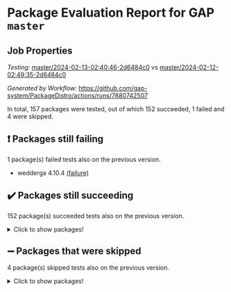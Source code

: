 # Package Evaluation Report for GAP `master`

## Job Properties

*Testing:* [master/2024-02-13-02:40:46-2d6484c0](https://github.com/gap-system/PackageDistro/blob/data/reports/master/2024-02-13-02:40:46-2d6484c0) vs [master/2024-02-12-02:49:35-2d6484c0](https://github.com/gap-system/PackageDistro/blob/data/reports/master/2024-02-12-02:49:35-2d6484c0)

*Generated by Workflow:* https://github.com/gap-system/PackageDistro/actions/runs/7880742507

In total, 157 packages were tested, out of which 152 succeeded, 1 failed and 4 were skipped.

## :exclamation: Packages still failing

1 package(s) failed tests also on the previous version.
- wedderga 4.10.4 [(failure)](https://github.com/gap-system/PackageDistro/actions/runs/7880742507/job/21503642660)

## :heavy_check_mark: Packages still succeeding

152 package(s) succeeded tests also on the previous version.
<details><summary>Click to show packages!</summary>

- 4ti2interface 2023.02-04 [(success)](https://github.com/gap-system/PackageDistro/actions/runs/7880742507/job/21503620604)
- ace 5.6.2 [(success)](https://github.com/gap-system/PackageDistro/actions/runs/7880742507/job/21503620790)
- aclib 1.3.2 [(success)](https://github.com/gap-system/PackageDistro/actions/runs/7880742507/job/21503620918)
- agt 0.3.1 [(success)](https://github.com/gap-system/PackageDistro/actions/runs/7880742507/job/21503621061)
- alnuth 3.2.1 [(success)](https://github.com/gap-system/PackageDistro/actions/runs/7880742507/job/21503621202)
- anupq 3.3.0 [(success)](https://github.com/gap-system/PackageDistro/actions/runs/7880742507/job/21503621350)
- atlasrep 2.1.8 [(success)](https://github.com/gap-system/PackageDistro/actions/runs/7880742507/job/21503621484)
- autodoc 2023.06.19 [(success)](https://github.com/gap-system/PackageDistro/actions/runs/7880742507/job/21503621590)
- automata 1.15 [(success)](https://github.com/gap-system/PackageDistro/actions/runs/7880742507/job/21503623469)
- automgrp 1.3.2 [(success)](https://github.com/gap-system/PackageDistro/actions/runs/7880742507/job/21503623817)
- autpgrp 1.11 [(success)](https://github.com/gap-system/PackageDistro/actions/runs/7880742507/job/21503624024)
- cap 2024.01-06 [(success)](https://github.com/gap-system/PackageDistro/actions/runs/7880742507/job/21503624895)
- caratinterface 2.3.6 [(success)](https://github.com/gap-system/PackageDistro/actions/runs/7880742507/job/21503625136)
- cddinterface 2022.11.01 [(success)](https://github.com/gap-system/PackageDistro/actions/runs/7880742507/job/21503625735)
- circle 1.6.6 [(success)](https://github.com/gap-system/PackageDistro/actions/runs/7880742507/job/21503625864)
- classicpres 1.22 [(success)](https://github.com/gap-system/PackageDistro/actions/runs/7880742507/job/21503626002)
- cohomolo 1.6.11 [(success)](https://github.com/gap-system/PackageDistro/actions/runs/7880742507/job/21503626131)
- congruence 1.2.5 [(success)](https://github.com/gap-system/PackageDistro/actions/runs/7880742507/job/21503626229)
- corelg 1.56 [(success)](https://github.com/gap-system/PackageDistro/actions/runs/7880742507/job/21503626345)
- crime 1.6 [(success)](https://github.com/gap-system/PackageDistro/actions/runs/7880742507/job/21503626444)
- crisp 1.4.6 [(success)](https://github.com/gap-system/PackageDistro/actions/runs/7880742507/job/21503626558)
- crypting 0.10.4 [(success)](https://github.com/gap-system/PackageDistro/actions/runs/7880742507/job/21503626671)
- cryst 4.1.27 [(success)](https://github.com/gap-system/PackageDistro/actions/runs/7880742507/job/21503626772)
- crystcat 1.1.10 [(success)](https://github.com/gap-system/PackageDistro/actions/runs/7880742507/job/21503626882)
- ctbllib 1.3.7 [(success)](https://github.com/gap-system/PackageDistro/actions/runs/7880742507/job/21503627002)
- cubefree 1.19 [(success)](https://github.com/gap-system/PackageDistro/actions/runs/7880742507/job/21503627127)
- curlinterface 2.3.2 [(success)](https://github.com/gap-system/PackageDistro/actions/runs/7880742507/job/21503627253)
- cvec 2.8.1 [(success)](https://github.com/gap-system/PackageDistro/actions/runs/7880742507/job/21503627369)
- datastructures 0.3.0 [(success)](https://github.com/gap-system/PackageDistro/actions/runs/7880742507/job/21503627539)
- deepthought 1.0.6 [(success)](https://github.com/gap-system/PackageDistro/actions/runs/7880742507/job/21503627659)
- design 1.8 [(success)](https://github.com/gap-system/PackageDistro/actions/runs/7880742507/job/21503627802)
- difsets 2.3.1 [(success)](https://github.com/gap-system/PackageDistro/actions/runs/7880742507/job/21503627899)
- digraphs 1.6.3 [(success)](https://github.com/gap-system/PackageDistro/actions/runs/7880742507/job/21503628011)
- edim 1.3.7 [(success)](https://github.com/gap-system/PackageDistro/actions/runs/7880742507/job/21503628107)
- example 4.3.4 [(success)](https://github.com/gap-system/PackageDistro/actions/runs/7880742507/job/21503628209)
- examplesforhomalg 2023.10-01 [(success)](https://github.com/gap-system/PackageDistro/actions/runs/7880742507/job/21503628305)
- factint 1.6.3 [(success)](https://github.com/gap-system/PackageDistro/actions/runs/7880742507/job/21503628432)
- ferret 1.0.10 [(success)](https://github.com/gap-system/PackageDistro/actions/runs/7880742507/job/21503628534)
- fga 1.5.0 [(success)](https://github.com/gap-system/PackageDistro/actions/runs/7880742507/job/21503628636)
- fining 1.5.6 [(success)](https://github.com/gap-system/PackageDistro/actions/runs/7880742507/job/21503628747)
- float 1.0.4 [(success)](https://github.com/gap-system/PackageDistro/actions/runs/7880742507/job/21503628856)
- format 1.4.3 [(success)](https://github.com/gap-system/PackageDistro/actions/runs/7880742507/job/21503628970)
- forms 1.2.9 [(success)](https://github.com/gap-system/PackageDistro/actions/runs/7880742507/job/21503629090)
- fplsa 1.2.6 [(success)](https://github.com/gap-system/PackageDistro/actions/runs/7880742507/job/21503629195)
- fr 2.4.13 [(success)](https://github.com/gap-system/PackageDistro/actions/runs/7880742507/job/21503629335)
- francy 2.0.3 [(success)](https://github.com/gap-system/PackageDistro/actions/runs/7880742507/job/21503629487)
- fwtree 1.3 [(success)](https://github.com/gap-system/PackageDistro/actions/runs/7880742507/job/21503629605)
- gapdoc 1.6.6 [(success)](https://github.com/gap-system/PackageDistro/actions/runs/7880742507/job/21503629709)
- gauss 2023.02-04 [(success)](https://github.com/gap-system/PackageDistro/actions/runs/7880742507/job/21503629822)
- gaussforhomalg 2023.11-01 [(success)](https://github.com/gap-system/PackageDistro/actions/runs/7880742507/job/21503629961)
- gbnp 1.0.5 [(success)](https://github.com/gap-system/PackageDistro/actions/runs/7880742507/job/21503630106)
- generalizedmorphismsforcap 2024.01-01 [(success)](https://github.com/gap-system/PackageDistro/actions/runs/7880742507/job/21503630274)
- genss 1.6.8 [(success)](https://github.com/gap-system/PackageDistro/actions/runs/7880742507/job/21503630452)
- gradedmodules 2024.01-01 [(success)](https://github.com/gap-system/PackageDistro/actions/runs/7880742507/job/21503630615)
- gradedringforhomalg 2023.08-01 [(success)](https://github.com/gap-system/PackageDistro/actions/runs/7880742507/job/21503630742)
- grape 4.9.0 [(success)](https://github.com/gap-system/PackageDistro/actions/runs/7880742507/job/21503630874)
- groupoids 1.74 [(success)](https://github.com/gap-system/PackageDistro/actions/runs/7880742507/job/21503630996)
- grpconst 2.6.5 [(success)](https://github.com/gap-system/PackageDistro/actions/runs/7880742507/job/21503631128)
- guarana 0.96.3 [(success)](https://github.com/gap-system/PackageDistro/actions/runs/7880742507/job/21503631261)
- guava 3.18 [(success)](https://github.com/gap-system/PackageDistro/actions/runs/7880742507/job/21503631377)
- hap 1.62 [(success)](https://github.com/gap-system/PackageDistro/actions/runs/7880742507/job/21503631540)
- hapcryst 0.1.15 [(success)](https://github.com/gap-system/PackageDistro/actions/runs/7880742507/job/21503631710)
- hecke 1.5.3 [(success)](https://github.com/gap-system/PackageDistro/actions/runs/7880742507/job/21503631837)
- help 3.5 [(success)](https://github.com/gap-system/PackageDistro/actions/runs/7880742507/job/21503631989)
- homalg 2024.01-01 [(success)](https://github.com/gap-system/PackageDistro/actions/runs/7880742507/job/21503632140)
- homalgtocas 2023.11-01 [(success)](https://github.com/gap-system/PackageDistro/actions/runs/7880742507/job/21503632298)
- idrel 2.46 [(success)](https://github.com/gap-system/PackageDistro/actions/runs/7880742507/job/21503632468)
- images 1.3.2 [(success)](https://github.com/gap-system/PackageDistro/actions/runs/7880742507/job/21503632647)
- intpic 0.3.0 [(success)](https://github.com/gap-system/PackageDistro/actions/runs/7880742507/job/21503632819)
- io 4.8.2 [(success)](https://github.com/gap-system/PackageDistro/actions/runs/7880742507/job/21503632954)
- io_forhomalg 2023.02-04 [(success)](https://github.com/gap-system/PackageDistro/actions/runs/7880742507/job/21503633081)
- irredsol 1.4.4 [(success)](https://github.com/gap-system/PackageDistro/actions/runs/7880742507/job/21503633199)
- json 2.2.0 [(success)](https://github.com/gap-system/PackageDistro/actions/runs/7880742507/job/21503633350)
- jupyterkernel 1.5.0 [(success)](https://github.com/gap-system/PackageDistro/actions/runs/7880742507/job/21503633526)
- jupyterviz 1.5.6 [(success)](https://github.com/gap-system/PackageDistro/actions/runs/7880742507/job/21503633679)
- kan 1.37 [(success)](https://github.com/gap-system/PackageDistro/actions/runs/7880742507/job/21503633805)
- kbmag 1.5.11 [(success)](https://github.com/gap-system/PackageDistro/actions/runs/7880742507/job/21503633954)
- laguna 3.9.6 [(success)](https://github.com/gap-system/PackageDistro/actions/runs/7880742507/job/21503634117)
- liealgdb 2.2.1 [(success)](https://github.com/gap-system/PackageDistro/actions/runs/7880742507/job/21503634294)
- liepring 2.8 [(success)](https://github.com/gap-system/PackageDistro/actions/runs/7880742507/job/21503634445)
- liering 2.4.2 [(success)](https://github.com/gap-system/PackageDistro/actions/runs/7880742507/job/21503634614)
- linearalgebraforcap 2024.02-02 [(success)](https://github.com/gap-system/PackageDistro/actions/runs/7880742507/job/21503634772)
- localizeringforhomalg 2023.10-01 [(success)](https://github.com/gap-system/PackageDistro/actions/runs/7880742507/job/21503634921)
- loops 3.4.3 [(success)](https://github.com/gap-system/PackageDistro/actions/runs/7880742507/job/21503635076)
- lpres 1.0.3 [(success)](https://github.com/gap-system/PackageDistro/actions/runs/7880742507/job/21503635226)
- majoranaalgebras 1.5.1 [(success)](https://github.com/gap-system/PackageDistro/actions/runs/7880742507/job/21503635361)
- mapclass 1.4.6 [(success)](https://github.com/gap-system/PackageDistro/actions/runs/7880742507/job/21503635482)
- matgrp 0.70 [(success)](https://github.com/gap-system/PackageDistro/actions/runs/7880742507/job/21503635613)
- matricesforhomalg 2023.11-02 [(success)](https://github.com/gap-system/PackageDistro/actions/runs/7880742507/job/21503635739)
- modisom 2.5.4 [(success)](https://github.com/gap-system/PackageDistro/actions/runs/7880742507/job/21503635886)
- modulepresentationsforcap 2024.01-04 [(success)](https://github.com/gap-system/PackageDistro/actions/runs/7880742507/job/21503636045)
- modules 2024.01-01 [(success)](https://github.com/gap-system/PackageDistro/actions/runs/7880742507/job/21503636205)
- monoidalcategories 2024.02-02 [(success)](https://github.com/gap-system/PackageDistro/actions/runs/7880742507/job/21503636352)
- nconvex 2022.09-01 [(success)](https://github.com/gap-system/PackageDistro/actions/runs/7880742507/job/21503636476)
- nilmat 1.4.2 [(success)](https://github.com/gap-system/PackageDistro/actions/runs/7880742507/job/21503636606)
- nock 1.5 [(success)](https://github.com/gap-system/PackageDistro/actions/runs/7880742507/job/21503636729)
- normalizinterface 1.3.6 [(success)](https://github.com/gap-system/PackageDistro/actions/runs/7880742507/job/21503636875)
- nq 2.5.11 [(success)](https://github.com/gap-system/PackageDistro/actions/runs/7880742507/job/21503637059)
- numericalsgps 1.3.1 [(success)](https://github.com/gap-system/PackageDistro/actions/runs/7880742507/job/21503637200)
- openmath 11.5.3 [(success)](https://github.com/gap-system/PackageDistro/actions/runs/7880742507/job/21503637331)
- orb 4.9.0 [(success)](https://github.com/gap-system/PackageDistro/actions/runs/7880742507/job/21503637461)
- packagemanager 1.4.3 [(success)](https://github.com/gap-system/PackageDistro/actions/runs/7880742507/job/21503637588)
- patternclass 2.4.3 [(success)](https://github.com/gap-system/PackageDistro/actions/runs/7880742507/job/21503637690)
- permut 2.0.5 [(success)](https://github.com/gap-system/PackageDistro/actions/runs/7880742507/job/21503637804)
- polenta 1.3.10 [(success)](https://github.com/gap-system/PackageDistro/actions/runs/7880742507/job/21503637931)
- polymaking 0.8.7 [(success)](https://github.com/gap-system/PackageDistro/actions/runs/7880742507/job/21503638043)
- primgrp 3.4.4 [(success)](https://github.com/gap-system/PackageDistro/actions/runs/7880742507/job/21503638159)
- profiling 2.5.4 [(success)](https://github.com/gap-system/PackageDistro/actions/runs/7880742507/job/21503638304)
- qdistrnd 0.9.3 [(success)](https://github.com/gap-system/PackageDistro/actions/runs/7880742507/job/21503638425)
- qpa 1.35 [(success)](https://github.com/gap-system/PackageDistro/actions/runs/7880742507/job/21503638551)
- quagroup 1.8.4 [(success)](https://github.com/gap-system/PackageDistro/actions/runs/7880742507/job/21503638669)
- radiroot 2.9 [(success)](https://github.com/gap-system/PackageDistro/actions/runs/7880742507/job/21503638772)
- rcwa 4.7.1 [(success)](https://github.com/gap-system/PackageDistro/actions/runs/7880742507/job/21503638870)
- rds 1.8 [(success)](https://github.com/gap-system/PackageDistro/actions/runs/7880742507/job/21503638990)
- recog 1.4.2 [(success)](https://github.com/gap-system/PackageDistro/actions/runs/7880742507/job/21503639106)
- repndecomp 1.3.0 [(success)](https://github.com/gap-system/PackageDistro/actions/runs/7880742507/job/21503639227)
- repsn 3.1.2 [(success)](https://github.com/gap-system/PackageDistro/actions/runs/7880742507/job/21503639340)
- resclasses 4.7.3 [(success)](https://github.com/gap-system/PackageDistro/actions/runs/7880742507/job/21503639446)
- ringsforhomalg 2023.11-02 [(success)](https://github.com/gap-system/PackageDistro/actions/runs/7880742507/job/21503639537)
- sco 2023.08-01 [(success)](https://github.com/gap-system/PackageDistro/actions/runs/7880742507/job/21503639652)
- scscp 2.4.2 [(success)](https://github.com/gap-system/PackageDistro/actions/runs/7880742507/job/21503639780)
- semigroups 5.3.4 [(success)](https://github.com/gap-system/PackageDistro/actions/runs/7880742507/job/21503639882)
- sglppow 2.3 [(success)](https://github.com/gap-system/PackageDistro/actions/runs/7880742507/job/21503639986)
- sgpviz 0.999.5 [(success)](https://github.com/gap-system/PackageDistro/actions/runs/7880742507/job/21503640096)
- simpcomp 2.1.14 [(success)](https://github.com/gap-system/PackageDistro/actions/runs/7880742507/job/21503640181)
- singular 2023.02.09 [(success)](https://github.com/gap-system/PackageDistro/actions/runs/7880742507/job/21503640284)
- sl2reps 1.1 [(success)](https://github.com/gap-system/PackageDistro/actions/runs/7880742507/job/21503640384)
- sla 1.5.3 [(success)](https://github.com/gap-system/PackageDistro/actions/runs/7880742507/job/21503640482)
- smallgrp 1.5.3 [(success)](https://github.com/gap-system/PackageDistro/actions/runs/7880742507/job/21503640589)
- smallsemi 0.6.13 [(success)](https://github.com/gap-system/PackageDistro/actions/runs/7880742507/job/21503640662)
- sonata 2.9.6 [(success)](https://github.com/gap-system/PackageDistro/actions/runs/7880742507/job/21503640757)
- sophus 1.27 [(success)](https://github.com/gap-system/PackageDistro/actions/runs/7880742507/job/21503640859)
- sotgrps 1.2 [(success)](https://github.com/gap-system/PackageDistro/actions/runs/7880742507/job/21503640972)
- spinsym 1.5.2 [(success)](https://github.com/gap-system/PackageDistro/actions/runs/7880742507/job/21503641073)
- standardff 1.0 [(success)](https://github.com/gap-system/PackageDistro/actions/runs/7880742507/job/21503641182)
- symbcompcc 1.3.2 [(success)](https://github.com/gap-system/PackageDistro/actions/runs/7880742507/job/21503641314)
- thelma 1.3 [(success)](https://github.com/gap-system/PackageDistro/actions/runs/7880742507/job/21503641411)
- tomlib 1.2.11 [(success)](https://github.com/gap-system/PackageDistro/actions/runs/7880742507/job/21503641514)
- toolsforhomalg 2023.11-01 [(success)](https://github.com/gap-system/PackageDistro/actions/runs/7880742507/job/21503641604)
- toric 1.9.5 [(success)](https://github.com/gap-system/PackageDistro/actions/runs/7880742507/job/21503641686)
- toricvarieties 2022.07.13 [(success)](https://github.com/gap-system/PackageDistro/actions/runs/7880742507/job/21503641764)
- transgrp 3.6.5 [(success)](https://github.com/gap-system/PackageDistro/actions/runs/7880742507/job/21503641852)
- ugaly 4.1.3 [(success)](https://github.com/gap-system/PackageDistro/actions/runs/7880742507/job/21503641947)
- unipot 1.5 [(success)](https://github.com/gap-system/PackageDistro/actions/runs/7880742507/job/21503642051)
- unitlib 4.2.0 [(success)](https://github.com/gap-system/PackageDistro/actions/runs/7880742507/job/21503642153)
- utils 0.85 [(success)](https://github.com/gap-system/PackageDistro/actions/runs/7880742507/job/21503642275)
- uuid 0.7 [(success)](https://github.com/gap-system/PackageDistro/actions/runs/7880742507/job/21503642392)
- walrus 0.9991 [(success)](https://github.com/gap-system/PackageDistro/actions/runs/7880742507/job/21503642522)
- xmod 2.92 [(success)](https://github.com/gap-system/PackageDistro/actions/runs/7880742507/job/21503642765)
- xmodalg 1.23 [(success)](https://github.com/gap-system/PackageDistro/actions/runs/7880742507/job/21503642861)
- yangbaxter 0.10.3 [(success)](https://github.com/gap-system/PackageDistro/actions/runs/7880742507/job/21503642980)
- zeromqinterface 0.14 [(success)](https://github.com/gap-system/PackageDistro/actions/runs/7880742507/job/21503643126)
</details>

## :heavy_minus_sign: Packages that were skipped

4 package(s) skipped tests also on the previous version.
<details><summary>Click to show packages!</summary>

- browse 1.8.21 [(skipped)](https://github.com/gap-system/PackageDistro/actions/runs/7880742507/job/21503227725)
- itc 1.5.1 [(skipped)](https://github.com/gap-system/PackageDistro/actions/runs/7880742507/job/21503227725)
- polycyclic 2.16 [(skipped)](https://github.com/gap-system/PackageDistro/actions/runs/7880742507/job/21503227725)
- xgap 4.32 [(skipped)](https://github.com/gap-system/PackageDistro/actions/runs/7880742507/job/21503227725)
</details>

